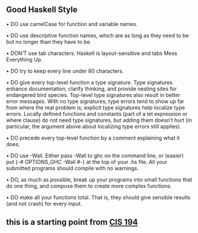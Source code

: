 [//]: # (http://www.seas.upenn.edu/~cis194/spring13/docs/style.pdf)
## Good Haskell Style

• DO use camelCase for function and variable names.

• DO use descriptive function names, which are as long as they need to
be but no longer than they have to be.

• DON’T use tab characters. Haskell is layout-sensitive and tabs Mess
Everything Up.

• DO try to keep every line under 80 characters.

• DO give every top-level function a type signature. Type signatures
enhance documentation, clarify thinking, and provide nesting sites for
endangered bird species. Top-level type signatures also result in better
error messages. With no type signatures, type errors tend to show up
far from where the real problem is; explicit type signatures help localize
type errors.
Locally defined functions and constants (part of a let expression or
where clause) do not need type signatures, but adding them doesn’t
hurt (in particular, the argument above about localizing type errors
still applies).

• DO precede every top-level function by a comment explaining what it
does.

• DO use -Wall. Either pass -Wall to ghc on the command line, or
(easier) put
{-# OPTIONS_GHC -Wall #-}
at the top of your .hs file. All your submitted programs should compile
with no warnings.

• DO, as much as possible, break up your programs into small functions
that do one thing, and compose them to create more complex functions.

• DO make all your functions total. That is, they should give sensible
results (and not crash) for every input.


## this is a starting point from [CIS 194](http://www.seas.upenn.edu/~cis194/spring13/docs/style.pdf)
